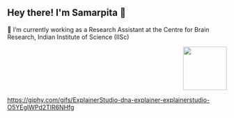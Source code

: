 ## Hey there! I'm Samarpita 👋

🔭 I’m currently working as a Research Assistant at the Centre for Brain Research, Indian Institute of Science (IISc) <div id="header" align="right">
  <img src="https://i.giphy.com/media/v1.Y2lkPTc5MGI3NjExMXdrNjFoNG9zdzRwN2xqM3BwN3ptbnh1Z2N2d2psdWpjdWJydHY1cCZlcD12MV9pbnRlcm5hbF9naWZfYnlfaWQmY3Q9cw/QwytuIpLe6ECTghRpN/giphy.gif" width="100"/>
</div>


https://giphy.com/gifs/ExplainerStudio-dna-explainer-explainerstudio-O5YEgIWPd2TlR6NHfg

<!--
**samarpita-saha293/samarpita-saha293** is a ✨ _special_ ✨ repository because its `README.md` (this file) appears on your GitHub profile.

Here are some ideas to get you started:

- 🔭 I’m currently working as a Research Assistant at the Centre for Brain Research, Indian Institute of Science (IISc)
- 🌱 I’m currently learning ...
- 👯 I’m looking to collaborate on ...
- 🤔 I’m looking for help with ...
- 💬 Ask me about ...
- 📫 How to reach me: ...
- 😄 Pronouns: ...
- ⚡ Fun fact: ...
-->
